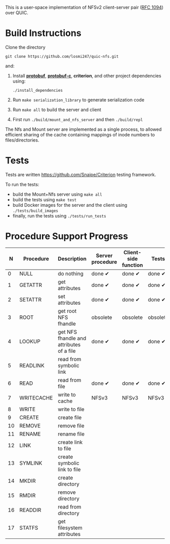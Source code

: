 This is a user-space implementation of NFSv2 client-server pair ([RFC 1094](https://datatracker.ietf.org/doc/html/rfc1094)) over QUIC.

# Build Instructions

Clone the directory

```
git clone https://github.com/losmi247/quic-nfs.git
```

and:

1. Install [**protobuf**](https://github.com/protocolbuffers/protobuf), [**protobuf-c**](https://github.com/protobuf-c/protobuf-c), **criterion**, and other project dependencies using:

    ```
    ./install_dependencies
    ```
2. Run ```make serialization_library``` to generate serialization code
3. Run ```make all``` to build the server and client
4. First run ```./build/mount_and_nfs_server``` and then ```./build/repl```

The Nfs and Mount server are implemented as a single process, to allowed efficient sharing of the cache containing mappings of inode numbers to files/directories.

# Tests

Tests are written https://github.com/Snaipe/Criterion testing framework. 

To run the tests:
- build the Mount+Nfs server using ```make all```
- build the tests using ```make test```
- build Docker images for the server and the client using ```./tests/build_images```
- finally, run the tests using ```./tests/run_tests```

# Procedure Support Progress

|  N  | Procedure      | Description                                  |  Server procedure   |  Client-side function |        Tests       |
|-----|----------------|----------------------------------------------|---------------------|-----------------------|--------------------|
|  0  | NULL           | do nothing                                   |   done &#10004;     |   done &#10004;       |   done &#10004;    |
|  1  | GETATTR        | get attributes                               |   done &#10004;     |   done &#10004;       |   done &#10004;    | 
|  2  | SETATTR        | set attributes                               |   done &#10004;     |   done &#10004;       |   done &#10004;    |
|  3  | ROOT           | get root NFS fhandle                         |     obsolete        |     obsolete          |     obsolete       |
|  4  | LOOKUP         | get NFS fhandle and attributes of a file     |   done &#10004;     |   done &#10004;       |   done &#10004;    |
|  5  | READLINK       | read from symbolic link                      |                     |                       |                    |
|  6  | READ           | read from file                               |   done &#10004;     |   done &#10004;       |   done &#10004;    |
|  7  | WRITECACHE     | write to cache                               |      NFSv3          |     NFSv3             |        NFSv3       |
|  8  | WRITE          | write to file                                |                     |                       |                    |
|  9  | CREATE         | create file                                  |                     |                       |                    |
| 10  | REMOVE         | remove file                                  |                     |                       |                    |
| 11  | RENAME         | rename file                                  |                     |                       |                    |
| 12  | LINK           | create link to file                          |                     |                       |                    |
| 13  | SYMLINK        | create symbolic link to file                 |                     |                       |                    |
| 14  | MKDIR          | create directory                             |                     |                       |                    |
| 15  | RMDIR          | remove directory                             |                     |                       |                    |
| 16  | READDIR        | read from directory                          |                     |                       |                    |
| 17  | STATFS         | get filesystem attributes                    |                     |                       |                    |